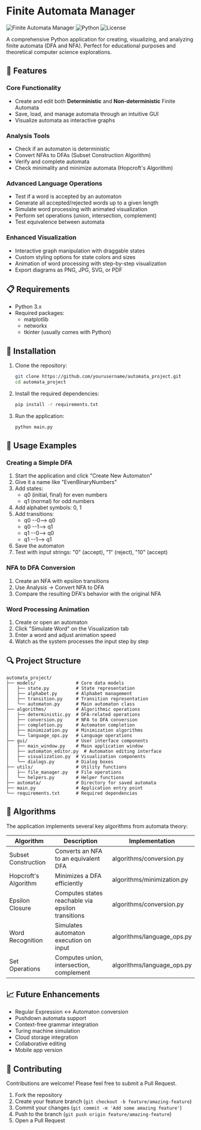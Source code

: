 # Finite Automata Manager

![Finite Automata Manager](https://img.shields.io/badge/Version-1.0-blue)
![Python](https://img.shields.io/badge/Python-3.x-green)
![License](https://img.shields.io/badge/License-MIT-yellow)

A comprehensive Python application for creating, visualizing, and analyzing finite automata (DFA and NFA). Perfect for educational purposes and theoretical computer science explorations.



## 🌟 Features

### Core Functionality
- Create and edit both **Deterministic** and **Non-deterministic** Finite Automata
- Save, load, and manage automata through an intuitive GUI
- Visualize automata as interactive graphs

### Analysis Tools
- Check if an automaton is deterministic
- Convert NFAs to DFAs (Subset Construction Algorithm)
- Verify and complete automata
- Check minimality and minimize automata (Hopcroft's Algorithm)

### Advanced Language Operations
- Test if a word is accepted by an automaton
- Generate all accepted/rejected words up to a given length
- Simulate word processing with animated visualization
- Perform set operations (union, intersection, complement)
- Test equivalence between automata

### Enhanced Visualization
- Interactive graph manipulation with draggable states
- Custom styling options for state colors and sizes
- Animation of word processing with step-by-step visualization
- Export diagrams as PNG, JPG, SVG, or PDF

## 📋 Requirements

- Python 3.x
- Required packages:
  - matplotlib
  - networkx
  - tkinter (usually comes with Python)

## 🚀 Installation

1. Clone the repository:
   ```bash
   git clone https://github.com/yourusername/automata_project.git
   cd automata_project
    ```
2. Install the required dependencies:
    ```bash 
    pip install -r requirements.txt
    ```

3. Run the application:
    ```bash
    python main.py
    ````



## 📖 Usage Examples

### Creating a Simple DFA
1. Start the application and click "Create New Automaton"
2. Give it a name like "EvenBinaryNumbers"
3. Add states:
    - q0 (initial, final) for even numbers
    - q1 (normal) for odd numbers
4. Add alphabet symbols: 0, 1
5. Add transitions:
    - q0 --0--> q0
    - q0 --1--> q1
    - q1 --0--> q0
    - q1 --1--> q1
6. Save the automaton
7. Test with input strings: "0" (accept), "1" (reject), "10" (accept)

### NFA to DFA Conversion
1. Create an NFA with epsilon transitions
2. Use Analysis -> Convert NFA to DFA
3. Compare the resulting DFA's behavior with the original NFA

### Word Processing Animation
1. Create or open an automaton
2. Click "Simulate Word" on the Visualization tab
3. Enter a word and adjust animation speed
4. Watch as the system processes the input step by step

## 🔍 Project Structure

```
automata_project/
├── models/               # Core data models
│   ├── state.py          # State representation
│   ├── alphabet.py       # Alphabet management
│   ├── transition.py     # Transition representation
│   └── automaton.py      # Main automaton class
├── algorithms/           # Algorithmic operations
│   ├── deterministic.py  # DFA-related operations
│   ├── conversion.py     # NFA to DFA conversion
│   ├── completion.py     # Automaton completion
│   ├── minimization.py   # Minimization algorithms
│   └── language_ops.py   # Language operations
├── gui/                  # User interface components
│   ├── main_window.py    # Main application window
│   ├── automaton_editor.py  # Automaton editing interface
│   ├── visualization.py  # Visualization components
│   └── dialogs.py        # Dialog boxes
├── utils/                # Utility functions
│   ├── file_manager.py   # File operations
│   └── helpers.py        # Helper functions
├── automata/             # Directory for saved automata
├── main.py               # Application entry point
└── requirements.txt      # Required dependencies
```

## 🧮 Algorithms
The application implements several key algorithms from automata theory:

| Algorithm | Description | Implementation |
|-----------|-------------|----------------|
| Subset Construction | Converts an NFA to an equivalent DFA | algorithms/conversion.py |
| Hopcroft's Algorithm | Minimizes a DFA efficiently | algorithms/minimization.py |
| Epsilon Closure | Computes states reachable via epsilon transitions | algorithms/conversion.py |
| Word Recognition | Simulates automaton execution on input | algorithms/language_ops.py |
| Set Operations | Computes union, intersection, complement | algorithms/language_ops.py |

## 📈 Future Enhancements
- Regular Expression ↔ Automaton conversion
- Pushdown automata support
- Context-free grammar integration
- Turing machine simulation
- Cloud storage integration
- Collaborative editing
- Mobile app version

## 🤝 Contributing
Contributions are welcome! Please feel free to submit a Pull Request.

1. Fork the repository
2. Create your feature branch (`git checkout -b feature/amazing-feature`)
3. Commit your changes (`git commit -m 'Add some amazing feature'`)
4. Push to the branch (`git push origin feature/amazing-feature`)
5. Open a Pull Request


